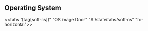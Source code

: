 ## Operating System

<<tabs "[tag[soft-os]]" "OS image Docs" "$:/state/tabs/soft-os" "tc-horizontal">>
